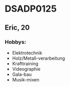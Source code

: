 # DSADP0125
## Eric, 20
### Hobbys:
* Elektrotechnik
* Holz/Metall-verarbeitung
* Krafttraining
* Videographie
* Gala-bau
* Musik-mixen